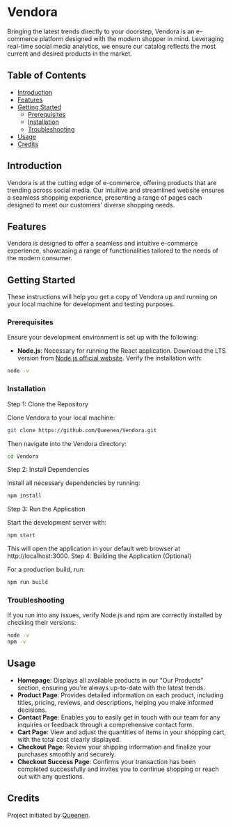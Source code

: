 # Vendora

Bringing the latest trends directly to your doorstep, Vendora is an e-commerce platform designed with the modern shopper in mind. Leveraging real-time social media analytics, we ensure our catalog reflects the most current and desired products in the market.

## Table of Contents

- [Introduction](#introduction)
- [Features](#features)
- [Getting Started](#getting-started)
  - [Prerequisites](#prerequisites)
  - [Installation](#installation)
  - [Troubleshooting](#troubleshooting)
- [Usage](#usage)
- [Credits](#credits)

## Introduction

Vendora is at the cutting edge of e-commerce, offering products that are trending across social media. Our intuitive and streamlined website ensures a seamless shopping experience, presenting a range of pages each designed to meet our customers' diverse shopping needs.

## Features

Vendora is designed to offer a seamless and intuitive e-commerce experience, showcasing a range of functionalities tailored to the needs of the modern consumer.

## Getting Started

These instructions will help you get a copy of Vendora up and running on your local machine for development and testing purposes.

### Prerequisites

Ensure your development environment is set up with the following:

- **Node.js**: Necessary for running the React application. Download the LTS version from [Node.js official website](https://nodejs.org/). Verify the installation with:
```bash
node -v
```

### Installation
Step 1: Clone the Repository

Clone Vendora to your local machine:

```bash
git clone https://github.com/Queenen/Vendora.git
```

Then navigate into the Vendora directory:

```bash
cd Vendora
```

Step 2: Install Dependencies

Install all necessary dependencies by running:

```bash
npm install
```

Step 3: Run the Application

Start the development server with:

```bash
npm start
```

This will open the application in your default web browser at http://localhost:3000.
Step 4: Building the Application (Optional)

For a production build, run:

```bash
npm run build
```

### Troubleshooting

If you run into any issues, verify Node.js and npm are correctly installed by checking their versions:

```bash
node -v
npm -v
```

## Usage

- **Homepage**: Displays all available products in our "Our Products" section, ensuring you're always up-to-date with the latest trends.
- **Product Page**: Provides detailed information on each product, including titles, pricing, reviews, and descriptions, helping you make informed decisions.
- **Contact Page**: Enables you to easily get in touch with our team for any inquiries or feedback through a comprehensive contact form.
- **Cart Page**: View and adjust the quantities of items in your shopping cart, with the total cost clearly displayed.
- **Checkout Page**: Review your shipping information and finalize your purchases smoothly and securely.
- **Checkout Success Page**: Confirms your transaction has been completed successfully and invites you to continue shopping or reach out with any questions.

## Credits

Project initiated by [Queenen](https://github.com/Queenen).
